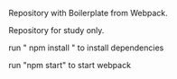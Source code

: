 Repository with Boilerplate from Webpack.

Repository for study only.

run " npm install " to install dependencies

run "npm start" to start webpack
